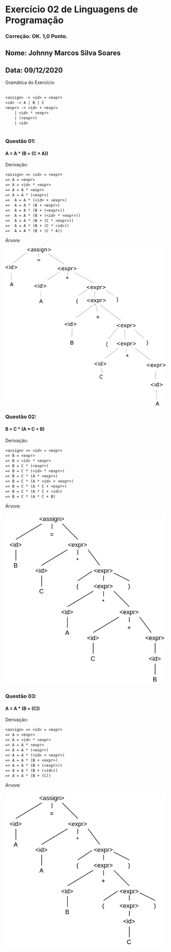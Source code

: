 # Exercício 02 de Linguagens de Programação
### Correção: OK. 1,0 Ponto.
## Nome: Johnny Marcos Silva Soares
## Data: 09/12/2020

Gramática do Exercício:
```

<assign> -> <id> = <expr>
<id> -> A | B | C
<expr> -> <id> + <expr>
    | <id> * <expr>
    | (<expr>)
    | <id>
    
```


### Questão 01:

#### A = A * (B + (C * A))

Derivação:
```
<assign> => <id> = <expr>
=> A = <expr>
=> A = <id> * <expr>
=> A = A * <expr>
=> A = A * (<expr>)
=>  A = A * (<id> + <expr>)
=>  A = A * (B + <expr>)
=>  A = A * (B + (<expr>))
=>  A = A * (B + (<id> * <expr>))
=>  A = A * (B + (C * <expr>))
=>  A = A * (B + (C * <id>))
=>  A = A * (B + (C * A))
```

Árvore:

![questao01](questao01.png)




### Questão 02:

#### B = C * (A * C + B)

Derivação:
```
<assign> => <id> = <expr>
=> B = <expr>
=> B = <id> * <expr>
=> B = C * (<expr>)
=> B = C * (<id> * <expr>)
=> B = C * (A * <expr>)
=> B = C * (A * <id> + <expr>)
=> B = C * (A * C + <expr>)
=> B = C * (A * C + <id>)
=> B = C * (A * C + B)
```

Árvore:

![questao02](questao02.png)




### Questão 03:

#### A = A * (B + (C))

Derivação:
```
<assign> => <id> = <expr>
=> A = <expr>
=> A = <id> * <expr>
=> A = A * <expr>
=> A = A * (<expr>)
=> A = A * (<id> + <expr>)
=> A = A * (B + <expr>)
=> A = A * (B + (<expr>))
=> A = A * (B + (<id>))
=> A = A * (B + (C))
```

Árvore:

![questao03](questao03.png)

